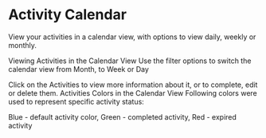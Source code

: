 # Activity Calendar

View your activities in a calendar view, with options to view daily, weekly or monthly.

Viewing Activities in the Calendar View
Use the filter options to switch the calendar view from Month, to Week or Day

Click on the Activities to view more information about it, or to complete, edit or delete them.
Activities Colors in the Calendar View
Following colors were used to represent specific activity status:

Blue - default activity color,
Green - completed activity,
Red - expired activity

<!-- https://wiki.hornbill.com/index.php?title=My_Activities_Calendar_View -->